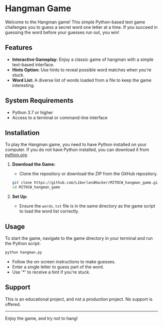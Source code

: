 # Hangman Game

Welcome to the Hangman game! This simple Python-based text game challenges you to guess a secret word one letter at a time. If you succeed in guessing the word before your guesses run out, you win!

## Features

- **Interactive Gameplay:** Enjoy a classic game of hangman with a simple text-based interface.
- **Hints Option:** Use hints to reveal possible word matches when you're stuck.
- **Word List:** A diverse list of words loaded from a file to keep the game interesting.

## System Requirements

- Python 3.7 or higher
- Access to a terminal or command-line interface

## Installation

To play the Hangman game, you need to have Python installed on your computer. If you do not have Python installed, you can download it from [python.org](https://www.python.org/downloads/).

1. **Download the Game:**
   - Clone the repository or download the ZIP from the GitHub repository.

   ```bash
   git clone https://github.com/LiberlandHacker/MITOCW_hangman_game.git
   cd MITOCW_hangman_game
   ```

2. **Set Up:**
   - Ensure the `words.txt` file is in the same directory as the game script to load the word list correctly.

## Usage

To start the game, navigate to the game directory in your terminal and run the Python script:

```bash
python hangman.py
```

- Follow the on-screen instructions to make guesses.
- Enter a single letter to guess part of the word.
- Use '*' to receive a hint if you're stuck.

## Support

This is an educational project, and not a production project. No support is offered. 

---

Enjoy the game, and try not to hang!

